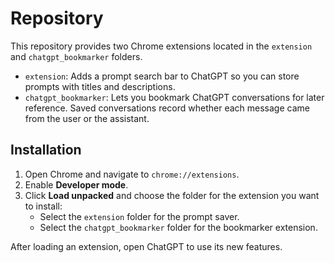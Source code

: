 # Repository

This repository provides two Chrome extensions located in the `extension` and `chatgpt_bookmarker` folders.

- `extension`: Adds a prompt search bar to ChatGPT so you can store prompts with titles and descriptions.
- `chatgpt_bookmarker`: Lets you bookmark ChatGPT conversations for later reference. Saved conversations record whether each message came from the user or the assistant.

## Installation

1. Open Chrome and navigate to `chrome://extensions`.
2. Enable **Developer mode**.
3. Click **Load unpacked** and choose the folder for the extension you want to install:
   - Select the `extension` folder for the prompt saver.
   - Select the `chatgpt_bookmarker` folder for the bookmarker extension.

After loading an extension, open ChatGPT to use its new features.
